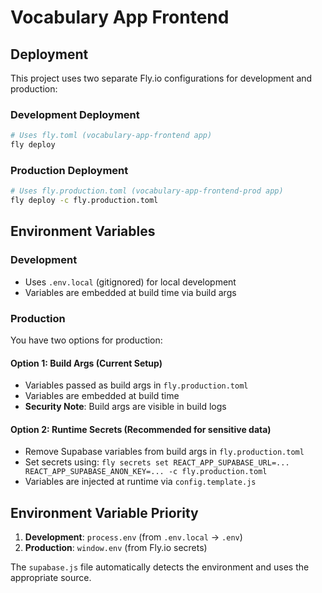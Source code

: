 # Vocabulary App Frontend

## Deployment

This project uses two separate Fly.io configurations for development and production:

### Development Deployment
```bash
# Uses fly.toml (vocabulary-app-frontend app)
fly deploy
```

### Production Deployment
```bash
# Uses fly.production.toml (vocabulary-app-frontend-prod app)
fly deploy -c fly.production.toml
```

## Environment Variables

### Development
- Uses `.env.local` (gitignored) for local development
- Variables are embedded at build time via build args

### Production
You have two options for production:

#### Option 1: Build Args (Current Setup)
- Variables passed as build args in `fly.production.toml`
- Variables are embedded at build time
- **Security Note**: Build args are visible in build logs

#### Option 2: Runtime Secrets (Recommended for sensitive data)
- Remove Supabase variables from build args in `fly.production.toml`
- Set secrets using: `fly secrets set REACT_APP_SUPABASE_URL=... REACT_APP_SUPABASE_ANON_KEY=... -c fly.production.toml`
- Variables are injected at runtime via `config.template.js`

## Environment Variable Priority

1. **Development**: `process.env` (from `.env.local` → `.env`)
2. **Production**: `window.env` (from Fly.io secrets)

The `supabase.js` file automatically detects the environment and uses the appropriate source.
